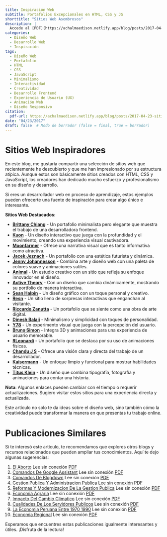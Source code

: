 ```yaml
---
title: Inspiración Web
subtitle: Portafolios Excepcionales en HTML, CSS y JS
shorttitle: "Sitios Web Asombrosos"
description: |
  Accede al [PDF](https://achalmaedison.netlify.app/blog/posts/2017-04-23-sitios-web-asombrosos/index.pdf)
categories:
  - Diseño Web
  - Desarrollo Web
  - Inspiración
tags:
  - Diseño Web
  - Portafolio
  - HTML
  - CSS
  - JavaScript
  - Minimalismo
  - Interactividad
  - Creatividad
  - Desarrollo Frontend
  - Experiencia de Usuario (UX)
  - Animación Web
  - Diseño Responsivo
citation:
  pdf-url: https://achalmaedison.netlify.app/blog/posts/2017-04-23-sitios-web-asombrosos/index.pdf
date: "04/23/2017"
draft: false  # Modo de borrador (false = final, true = borrador)
---
```








# Sitios Web Inspiradores

En este blog, me gustaría compartir una selección de sitios web que recientemente he descubierto y que me han impresionado por su estructura atípica. Aunque estos son básicamente sitios creados con HTML, CSS y JavaScript, los creadores han dedicado mucho esfuerzo y profesionalismo en su diseño y desarrollo.

Si eres un desarrollador web en proceso de aprendizaje, estos ejemplos pueden ofrecerte una fuente de inspiración para crear algo único e interesante.

**Sitios Web Destacados:**

-   [**Brittany Chiang**](https://brittanychiang.com/) - Un portafolio minimalista pero elegante que muestra el trabajo de una desarrolladora frontend.
-   [**Kuon**](https://kuon.space/) - Un diseño interactivo que juega con la profundidad y el movimiento, creando una experiencia visual cautivadora.
-   [**Moonfarmer**](https://moonfarmer.com/) - Ofrece una narrativa visual que es tanto informativa como atractiva.
-   [**Jacek Jeznach**](https://jacekjeznach.com/) - Un portafolio con una estética futurista y dinámica.
-   [**Jenny Johannesson**](http://www.jennyjohannesson.com/) - Combina arte y diseño web con una paleta de colores suave y animaciones sutiles.
-   [**Animal**](https://animalmade.com/) - Un estudio creativo con un sitio que refleja su enfoque innovador en el diseño.
-   [**Active Theory**](https://activetheory.net/home) - Con un diseño que cambia dinámicamente, mostrando su portfolio de manera interactiva.
-   [**Sean Halpin**](https://www.seanhalpin.design/) - Un diseño gráfico con un toque personal y creativo.
-   [**Resn**](https://resn.co.nz/#!/about) - Un sitio lleno de sorpresas interactivas que enganchan al visitante.
-   [**Riccardo Zanutta**](http://riccardozanutta.com/) - Un portafolio que se siente como una obra de arte digital.
-   [**Dinesh Balaji**](https://dineshbalaji.in/) - Minimalismo y simplicidad con toques de personalidad.
-   [**Y78**](http://y78.fr/2/) - Un experimento visual que juega con la percepción del usuario.
-   [**Bruno Simon**](https://bruno-simon.com/) - Integra 3D y animaciones para una experiencia de usuario memorable.
-   [**RLeonardi**](http://www.rleonardi.com/) - Un portafolio que se destaca por su uso de animaciones físicas.
-   [**Chandu J S**](https://chandujs.dev/) - Ofrece una visión clara y directa del trabajo de un desarrollador.
-   [**Kaisermann**](https://kaisermann.me/) - Un enfoque limpio y funcional para mostrar habilidades técnicas.
-   [**Titus Klein**](https://titusklein.com/) - Un diseño que combina tipografía, fotografía y animaciones para contar una historia.

**Nota**: Algunos enlaces pueden cambiar con el tiempo o requerir actualizaciones. Sugiero visitar estos sitios para una experiencia directa y actualizada.

Este artículo no solo te da ideas sobre el diseño web, sino también cómo la creatividad puede transformar la manera en que presentas tu trabajo online.


# Publicaciones Similares

Si te interesó este artículo, te recomendamos que explores otros blogs y recursos relacionados que pueden ampliar tus conocimientos. Aquí te dejo algunas sugerencias:


1. [El Aborto](https://achalmaedison.netlify.app/blog/posts/2015-05-14-el-aborto) Lee sin conexión [PDF](https://achalmaedison.netlify.app/blog/posts/2015-05-14-el-aborto/index.pdf)
2. [Comandos De Google Assistant](https://achalmaedison.netlify.app/blog/posts/2020-05-23-comandos-de-google-assistant) Lee sin conexión [PDF](https://achalmaedison.netlify.app/blog/posts/2020-05-23-comandos-de-google-assistant/index.pdf)
3. [Comandos De Blogdown](https://achalmaedison.netlify.app/blog/posts/2021-07-14-comandos-de-blogdown) Lee sin conexión [PDF](https://achalmaedison.netlify.app/blog/posts/2021-07-14-comandos-de-blogdown/index.pdf)
4. [Gestion Publica Y Administracion Publica](https://achalmaedison.netlify.app/blog/posts/2021-10-01-gestion-publica-y-administracion-publica) Lee sin conexión [PDF](https://achalmaedison.netlify.app/blog/posts/2021-10-01-gestion-publica-y-administracion-publica/index.pdf)
5. [Reformas Y Modernizacion De La Gestion Publica](https://achalmaedison.netlify.app/blog/posts/2021-10-01-reformas-y-modernizacion-de-la-gestion-publica) Lee sin conexión [PDF](https://achalmaedison.netlify.app/blog/posts/2021-10-01-reformas-y-modernizacion-de-la-gestion-publica/index.pdf)
6. [Economia Agraria](https://achalmaedison.netlify.app/blog/posts/2022-04-22-economia-agraria) Lee sin conexión [PDF](https://achalmaedison.netlify.app/blog/posts/2022-04-22-economia-agraria/index.pdf)
7. [Impacto Del Cambio Climatico](https://achalmaedison.netlify.app/blog/posts/2022-06-02-impacto-del-cambio-climatico) Lee sin conexión [PDF](https://achalmaedison.netlify.app/blog/posts/2022-06-02-impacto-del-cambio-climatico/index.pdf)
8. [Cualidades De Los Servidores Publicos](https://achalmaedison.netlify.app/blog/posts/2023-05-11-cualidades-de-los-servidores-publicos) Lee sin conexión [PDF](https://achalmaedison.netlify.app/blog/posts/2023-05-11-cualidades-de-los-servidores-publicos/index.pdf)
9. [La Economia Peruana Entre 1970 1990](https://achalmaedison.netlify.app/blog/posts/2023-05-12-la-economia-peruana-entre-1970-1990) Lee sin conexión [PDF](https://achalmaedison.netlify.app/blog/posts/2023-05-12-la-economia-peruana-entre-1970-1990/index.pdf)
10. [Economia Regional](https://achalmaedison.netlify.app/blog/posts/2023-05-16-economia-regional) Lee sin conexión [PDF](https://achalmaedison.netlify.app/blog/posts/2023-05-16-economia-regional/index.pdf)


Esperamos que encuentres estas publicaciones igualmente interesantes y útiles. ¡Disfruta de la lectura!

